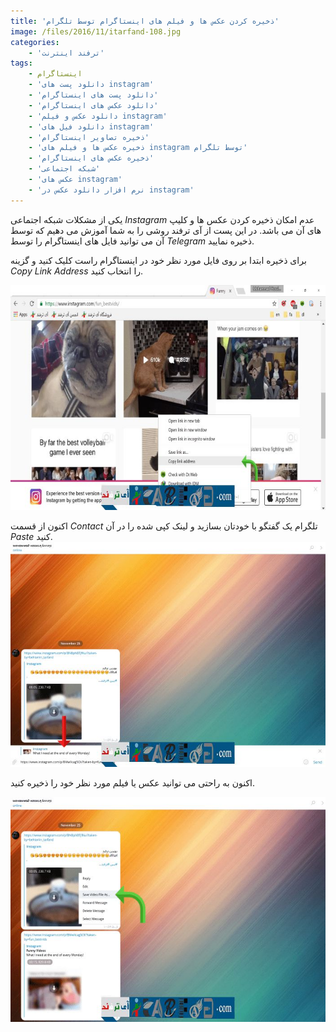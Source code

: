 ```yaml
---
title: 'ذخیره کردن عکس ها و فیلم های اینستاگرام توسط تلگرام'
image: /files/2016/11/itarfand-108.jpg
categories:
    - 'ترفند اینترنت'
tags:
    - اینستاگرام
    - 'دانلود پست های instagram'
    - 'دانلود پست های اینستاگرام'
    - 'دانلود عکس های اینستاگرام'
    - 'دانلود عکس و فیلم instagram'
    - 'دانلود فیل های instagram'
    - 'ذخیره تصاویر اینستاگرام'
    - 'ذخیره عکس ها و فیلم های instagram توسط تلگرام'
    - 'ذخیره عکس های اینستاگرام'
    - 'شبکه اجتماعی'
    - 'عکس های instagram'
    - 'نرم افزار دانلود عکس در instagram'
---
```


یکی از مشکلات شبکه اجتماعی *Instagram* عدم امکان ذخیره کردن عکس ها و کلیپ های آن می باشد. در این پست از آی ترفند روشی را به شما آموزش می دهیم که توسط آن می توانید فایل های اینستاگرام را توسط *Telegram* ذخیره نمایید.

برای ذخیره ابتدا بر روی فایل مورد نظر خود در اینستاگرام راست کلیک کنید و گزینه *Copy Link Address* را انتخاب کنید.

![itarfand-105](/files/2016/11/itarfand-105.jpg)

اکنون از قسمت *Contact* تلگرام یک گفتگو با خودتان بسازید و لینک کپی شده را در آن *Paste* کنید.  
![itarfand-106](/files/2016/11/itarfand-106.jpg)

اکنون به راحتی می توانید عکس یا فیلم مورد نظر خود را ذخیره کنید.

![itarfand-107](/files/2016/11/itarfand-107.jpg)